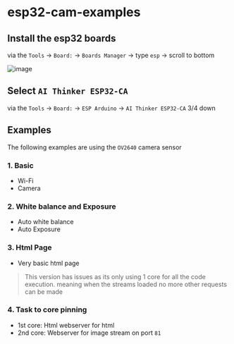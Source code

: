 # esp32-cam-examples

## Install the esp32 boards 

via the `Tools` -> `Board:` -> `Boards Manager` -> type `esp` -> scroll to bottom

![image](https://github.com/user-attachments/assets/87c17cc3-5ce7-48cc-9297-aeeb13e80eab)

## Select `AI Thinker ESP32-CA` 

via the `Tools` -> `Board:` -> `ESP Arduino` -> `AI Thinker ESP32-CA` 3/4 down

## Examples 

The following examples are using the `OV2640` camera sensor

### 1. Basic
- Wi-Fi
- Camera

### 2. White balance and Exposure
- Auto white balance
- Auto Exposure

### 3. Html Page
- Very basic html page
> This version has issues as its only using 1 core for all the code execution. meaning when the streams loaded no more other requests can be made

### 4. Task to core pinning
- 1st core: Html webserver for html
- 2nd core: Webserver for image stream on port `81`
